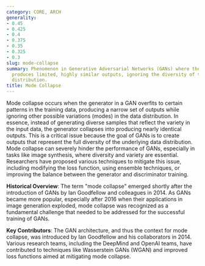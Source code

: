 ```yaml
---
category: CORE, ARCH
generality:
- 0.45
- 0.425
- 0.4
- 0.375
- 0.35
- 0.325
- 0.3
slug: mode-collapse
summary: Phenomenon in Generative Adversarial Networks (GANs) where the generator
  produces limited, highly similar outputs, ignoring the diversity of the target data
  distribution.
title: Mode Collapse
---
```


Mode collapse occurs when the generator in a GAN overfits to certain patterns in the training data, producing a narrow set of outputs while ignoring other possible variations (modes) in the data distribution. In essence, instead of generating diverse samples that reflect the variety in the input data, the generator collapses into producing nearly identical outputs. This is a critical issue because the goal of GANs is to create outputs that represent the full diversity of the underlying data distribution. Mode collapse can severely hinder the performance of GANs, especially in tasks like image synthesis, where diversity and variety are essential. Researchers have proposed various techniques to mitigate this issue, including modifying the loss function, using ensemble techniques, or improving the balance between the generator and discriminator training.

**Historical Overview**: The term "mode collapse" emerged shortly after the introduction of GANs by Ian Goodfellow and colleagues in 2014. As GANs became more popular, especially after 2016 when their applications in image generation exploded, mode collapse was recognized as a fundamental challenge that needed to be addressed for the successful training of GANs.

**Key Contributors**: The GAN architecture, and thus the context for mode collapse, was introduced by Ian Goodfellow and his collaborators in 2014. Various research teams, including the DeepMind and OpenAI teams, have contributed to techniques like Wasserstein GANs (WGAN) and improved loss functions aimed at mitigating mode collapse.